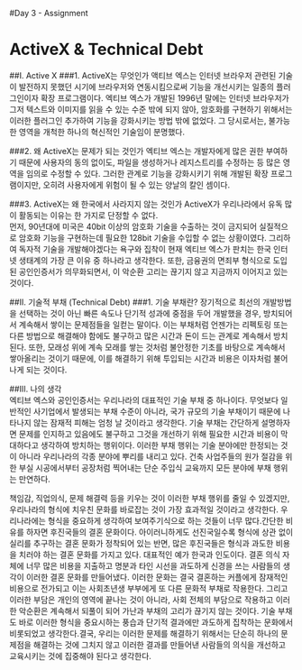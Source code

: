 #Day 3 - Assignment

# ActiveX & Technical Debt

##I. Active X
###1. ActiveX는 무엇인가
액티브 엑스는 인터넷 브라우저 관련된 기술이 발전하지 못했던 시기에 브라우저와 연동시킴으로써 기능을 개선시키는 일종의 플러그인이자 확장 프로그램이다. 엑티브 엑스가 개발된 1996년 말에는 인터넷 브라우저가 그저 텍스트와 이미지를 읽을 수 있는 수준 밖에 되지 않아, 암호화를 구현하기 위해서는 이러한 플러그인 추가하여 기능을 강화시키는 방법 밖에 없었다. 그 당시로서는, 불가능한 영역을 개척한 하나의 혁신적인 기술임이 분명했다. 

###2. 왜 ActiveX는 문제가 되는 것인가
엑티브 엑스는 개발자에게 많은 권한 부여하기 때문에 사용자의 동의 없이도, 파일을 생성하거나 레지스트리를 수정하는 등 많은 영역을 임의로 수정할 수 있다. 그러한 관계로 기능을 강화시키기 위해 개발된 확장 프로그램이지만, 오히려 사용자에게 위험이 될 수 있는 양날의 칼인 셈이다. 

###3. ActiveX는 왜 한국에서 사라지지 않는 것인가
ActiveX가 우리나라에서 유독 많이 활동되는 이유는 한 가지로 단정할 수 없다.   
먼저, 90년대에 미국은 40bit 이상의 암호화 기술을 수출하는 것이 금지되어 실질적으로 암호화 기능을 구현하는데 필요한 128bit 기술을 수입할 수 없는 상황이였다. 그리하여 독자적 기술을 개발해야겠다는 욕구와 집착이 현재 엑티브 엑스가 판치는 한국 인터넷 생태계의 가장 큰 이유 중 하나라고 생각한다. 또한, 금융권의 면죄부 형식으로 도입된 공인인증서가 의무화되면서, 이 악순환 고리는 끊기지 않고 지금까지 이어지고 있는 것이다. 

##II. 기술적 부채 (Technical Debt)
###1. 기술 부채란?
장기적으로 최선의 개발방법을 선택하는 것이 아닌 빠른 속도나 단기적 성과에 중점을 두어 개발했을 경우, 방치되어서 계속해서 쌓이는 문제점들을 일컫는 말이다. 이는 부채처럼 언젠가는 리펙토링 또는 다른 방법으로 해결해야 함에도 불구하고 많은 시간과 돈이 드는 관계로 계속해서 방치된다. 또한, 모래성 위에 계속 모래를 쌓는 것처럼 불안정한 기초를 바탕으로 계속해서 쌓아올리는 것이기 때문에, 이를 해결하기 위해 투입되는 시간과 비용은 이자처럼 불어나게 되는 것이다.    

##III. 나의 생각  
엑티브 엑스와 공인인증서는 우리나라의 대표적인 기술 부채 중 하나이다. 무엇보다 일반적인 사기업에서 발생되는 부채 수준이 아니라, 국가 규모의 기술 부채이기 때문에 나타나지 않는 잠재적 피해는 엄청 날 것이라고 생각한다. 기술 부채는 간단하게 설명하자면 문제를 인지하고 있음에도 불구하고 그것을 개선하기 위해 필요한 시간과 비용이 막대하다고 생각하여 방치하는 행위이다. 이러한 부채 행위는 기술 분야에만 한정되는 것이 아니라 우리나라의 각종 분야에 뿌리를 내리고 있다. 건축 사업주들의 원가 절감을 위한 부실 시공에서부터 공장처럼 찍어내는 단순 주입식 교육까지 모든 분야에 부채 행위는 만연하다.

책임감, 직업의식, 문제 해결력 등을 키우는 것이 이러한 부채 행위를 줄일 수 있겠지만, 우리나라의 형식에 치우친 문화를 바로잡는 것이 가장 효과적일 것이라고 생각한다. 우리나라에는 형식을 중요하게 생각하여 보여주기식으로 하는 것들이 너무 많다.간단한 비유를 하자면 후진국들의 결혼 문화이다. 아이러니하게도 선진국일수록 형식에 상관 없이 실리를 추구하는 결혼 문화가 정착되어 있는 반면, 많은 후진국들은 형식과 과도한 비용을 치러야 하는 결혼 문화를 가지고 있다. 대표적인 예가 한국과 인도이다. 결혼 의식 자체에 너무 많은 비용을 지출하고 명분과 타인 시선을 과도하게 신경을 쓰는 사람들의 생각이 이러한 결혼 문화를 만들어냈다. 이러한 문화는 결국 결혼하는 커플에게 잠재적인 비용으로 전가되고 이는 사회초년생 부부에게 또 다른 문화적 부채로 작용한다. 그리고 이러한 부담은 개인의 영역에 끝나는 것이 아니라, 사회 전체의 부담으로 작용하고 이러한 악순환은 계속해서 되풀이 되어 가난과 부채의 고리가 끊기지 않는 것이다. 기술 부채도 바로 이러한 형식을 중요시하는 풍습과 단기적 결과에만 과도하게 집착하는 문화에서 비롯되었고 생각한다.결국, 우리는 이러한 문제를 해결하기 위해서는 단순히 하나의 문제점을 해결하는 것에 그치지 않고 이러한 결과를 만들어낸 사람들의 의식을 개선하고 교육시키는 것에 집중해야 된다고 생각한다.  
